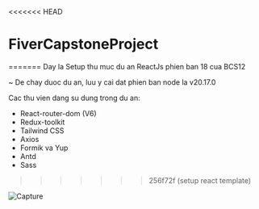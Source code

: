 <<<<<<< HEAD
# FiverCapstoneProject
=======
Day la Setup thu muc du an ReactJs phien ban 18 cua BCS12

~ De chay duoc du an, luu y cai dat phien ban node la v20.17.0

Cac thu vien dang su dung trong du an:
- React-router-dom (V6)
- Redux-toolkit
- Tailwind CSS
- Axios
- Formik va Yup
- Antd
- Sass
>>>>>>> 256f72f (setup react template)
>>>>>>> 
![Capture](https://github.com/user-attachments/assets/2b859ca5-68d2-467c-a6de-d81b560d072f)
